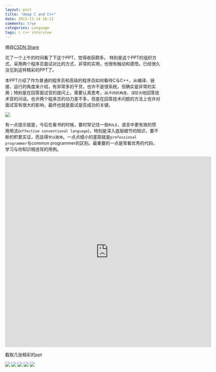 ```yaml
---
layout: post
title: "deep C and C++"
date: 2013-11-14 16:12
comments: true
categories: Language
tags: c c++ interview
---
```


摘自[CSDN Share](http://share.csdn.net/#/detail/1050)

花了一个上午的时间看了下这个PPT，觉得收获颇多。
特别是这个PPT的组织方式，采用两个程序员面试对比的方式，非常的实用，也很有触动和感悟。已经很久没见到这样精彩的PPT了。

本PPT介绍了作为普通的程序员和高级的程序员如何看待C与C++，从编译、链接、运行的角度来介绍，有非常多的干货，也许不是很系统，但确实是非常的实用；特别是在回答面试官的提问上，需要认真思考，从`不同的角度`、`深层次`地回答技术官的问话。也许两个程序员的功力差不多，但是在回答技术问题的方法上也许对面试官有很大的影响，最终也就是面试是否成功的关键。

![](http://www.atmel.com/zh/cn/Images/compiler.jpg)

<!--more-->

有一点提示就是，今后在看书的时候，要时常记住一些`RULE`，语言中更有效的惯用用法(`effective conventional language`)，特别是深入底层细节的知识，要不断的积累实证，而且得`学以致用`。一点点细小的差距就是`professional programmer`与common programmer的区别。最重要的一点是常看优秀的代码，学习与你知识相违背的用例。

<iframe height=620 width=670 scrolling="no" src="http://share.csdn.net/#/frame/1050" frameborder=0 allowfullscreen></iframe>

截取几张精彩的ppt

<img src="http://i1113.photobucket.com/albums/k512/billowkiller/LinkSource/2_zpsde979321.png"/>

<img src="http://i1113.photobucket.com/albums/k512/billowkiller/LinkSource/_zpsfe2bfd71.png"/>

<img src="http://i1113.photobucket.com/albums/k512/billowkiller/LinkSource/3_zpsc78ac177.png"/>

<img src="http://i1113.photobucket.com/albums/k512/billowkiller/LinkSource/5_zps28849be2.png"/>

<img src="http://i1113.photobucket.com/albums/k512/billowkiller/LinkSource/4_zpsff862edf.png"/>